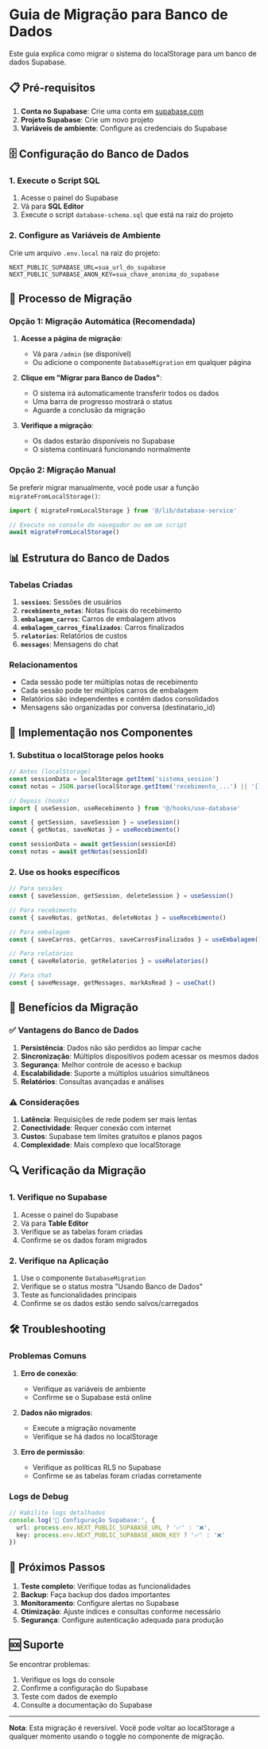 # Guia de Migração para Banco de Dados

Este guia explica como migrar o sistema do localStorage para um banco de dados Supabase.

## 📋 Pré-requisitos

1. **Conta no Supabase**: Crie uma conta em [supabase.com](https://supabase.com)
2. **Projeto Supabase**: Crie um novo projeto
3. **Variáveis de ambiente**: Configure as credenciais do Supabase

## 🗄️ Configuração do Banco de Dados

### 1. Execute o Script SQL

1. Acesse o painel do Supabase
2. Vá para **SQL Editor**
3. Execute o script `database-schema.sql` que está na raiz do projeto

### 2. Configure as Variáveis de Ambiente

Crie um arquivo `.env.local` na raiz do projeto:

```env
NEXT_PUBLIC_SUPABASE_URL=sua_url_do_supabase
NEXT_PUBLIC_SUPABASE_ANON_KEY=sua_chave_anonima_do_supabase
```

## 🔄 Processo de Migração

### Opção 1: Migração Automática (Recomendada)

1. **Acesse a página de migração**:
   - Vá para `/admin` (se disponível)
   - Ou adicione o componente `DatabaseMigration` em qualquer página

2. **Clique em "Migrar para Banco de Dados"**:
   - O sistema irá automaticamente transferir todos os dados
   - Uma barra de progresso mostrará o status
   - Aguarde a conclusão da migração

3. **Verifique a migração**:
   - Os dados estarão disponíveis no Supabase
   - O sistema continuará funcionando normalmente

### Opção 2: Migração Manual

Se preferir migrar manualmente, você pode usar a função `migrateFromLocalStorage()`:

```typescript
import { migrateFromLocalStorage } from '@/lib/database-service'

// Execute no console do navegador ou em um script
await migrateFromLocalStorage()
```

## 📊 Estrutura do Banco de Dados

### Tabelas Criadas

1. **`sessions`**: Sessões de usuários
2. **`recebimento_notas`**: Notas fiscais do recebimento
3. **`embalagem_carros`**: Carros de embalagem ativos
4. **`embalagem_carros_finalizados`**: Carros finalizados
5. **`relatorios`**: Relatórios de custos
6. **`messages`**: Mensagens do chat

### Relacionamentos

- Cada sessão pode ter múltiplas notas de recebimento
- Cada sessão pode ter múltiplos carros de embalagem
- Relatórios são independentes e contêm dados consolidados
- Mensagens são organizadas por conversa (destinatario_id)

## 🔧 Implementação nos Componentes

### 1. Substitua o localStorage pelos hooks

```typescript
// Antes (localStorage)
const sessionData = localStorage.getItem('sistema_session')
const notas = JSON.parse(localStorage.getItem('recebimento_...') || '[]')

// Depois (hooks)
import { useSession, useRecebimento } from '@/hooks/use-database'

const { getSession, saveSession } = useSession()
const { getNotas, saveNotas } = useRecebimento()

const sessionData = await getSession(sessionId)
const notas = await getNotas(sessionId)
```

### 2. Use os hooks específicos

```typescript
// Para sessões
const { saveSession, getSession, deleteSession } = useSession()

// Para recebimento
const { saveNotas, getNotas, deleteNotas } = useRecebimento()

// Para embalagem
const { saveCarros, getCarros, saveCarrosFinalizados } = useEmbalagem()

// Para relatórios
const { saveRelatorio, getRelatorios } = useRelatorios()

// Para chat
const { saveMessage, getMessages, markAsRead } = useChat()
```

## 🚀 Benefícios da Migração

### ✅ Vantagens do Banco de Dados

1. **Persistência**: Dados não são perdidos ao limpar cache
2. **Sincronização**: Múltiplos dispositivos podem acessar os mesmos dados
3. **Segurança**: Melhor controle de acesso e backup
4. **Escalabilidade**: Suporte a múltiplos usuários simultâneos
5. **Relatórios**: Consultas avançadas e análises

### ⚠️ Considerações

1. **Latência**: Requisições de rede podem ser mais lentas
2. **Conectividade**: Requer conexão com internet
3. **Custos**: Supabase tem limites gratuitos e planos pagos
4. **Complexidade**: Mais complexo que localStorage

## 🔍 Verificação da Migração

### 1. Verifique no Supabase

1. Acesse o painel do Supabase
2. Vá para **Table Editor**
3. Verifique se as tabelas foram criadas
4. Confirme se os dados foram migrados

### 2. Verifique na Aplicação

1. Use o componente `DatabaseMigration`
2. Verifique se o status mostra "Usando Banco de Dados"
3. Teste as funcionalidades principais
4. Confirme se os dados estão sendo salvos/carregados

## 🛠️ Troubleshooting

### Problemas Comuns

1. **Erro de conexão**:
   - Verifique as variáveis de ambiente
   - Confirme se o Supabase está online

2. **Dados não migrados**:
   - Execute a migração novamente
   - Verifique se há dados no localStorage

3. **Erro de permissão**:
   - Verifique as políticas RLS no Supabase
   - Confirme se as tabelas foram criadas corretamente

### Logs de Debug

```typescript
// Habilite logs detalhados
console.log('🔧 Configuração Supabase:', {
  url: process.env.NEXT_PUBLIC_SUPABASE_URL ? '✅' : '❌',
  key: process.env.NEXT_PUBLIC_SUPABASE_ANON_KEY ? '✅' : '❌'
})
```

## 📝 Próximos Passos

1. **Teste completo**: Verifique todas as funcionalidades
2. **Backup**: Faça backup dos dados importantes
3. **Monitoramento**: Configure alertas no Supabase
4. **Otimização**: Ajuste índices e consultas conforme necessário
5. **Segurança**: Configure autenticação adequada para produção

## 🆘 Suporte

Se encontrar problemas:

1. Verifique os logs do console
2. Confirme a configuração do Supabase
3. Teste com dados de exemplo
4. Consulte a documentação do Supabase

---

**Nota**: Esta migração é reversível. Você pode voltar ao localStorage a qualquer momento usando o toggle no componente de migração.
